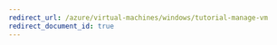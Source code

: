 ```yaml
---
redirect_url: /azure/virtual-machines/windows/tutorial-manage-vm
redirect_document_id: true
---
```

